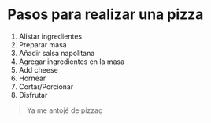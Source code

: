 # Pasos para realizar una pizza
<ol>
  <li>Alistar ingredientes</li>
  <li>Preparar masa</li>
  <li>Añadir salsa napolitana</li>
  <li>Agregar ingredientes en la masa</li>
  <li>Add cheese</li>
  <li>Hornear</li>
  <li>Cortar/Porcionar</li>
  <li>Disfrutar</li>
</ol> 

> Ya me antojé de pizzag